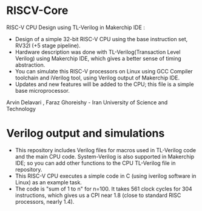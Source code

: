 # RISCV-Core
RISC-V CPU Design using TL-Verilog in Makerchip IDE :

- Design of a simple 32-bit RISC-V CPU using the base instruction set, RV32I (+5 stage pipeline).
- Hardware description was done with TL-Verilog(Transaction Level Verilog)  using Makerchip IDE, which gives a better sense of timing abstraction.
- You can simulate this RISC-V processors on Linux using GCC Compiler toolchain and iVerilog tool, using Verilog output of Makerchip IDE.
- Updates and new features will be added to the CPU; this file is a simple base microprocessor.

Arvin Delavari , Faraz Ghoreishy - Iran University of Science and Technology

# Verilog output and simulations
- This repository includes Verilog files for macros used in TL-Verilog code and the main CPU code. 
System-Verilog is also supported in Makerchip IDE; so you can add other functions to the CPU TL-Verilog file in repository.
- This RISC-V CPU executes a simple code in C (using iverilog software in Linux) as an example task. 
- The code is "sum of 1 to n" for n=100. It takes 561 clock cycles for 304 instructions, which  gives us a CPI near 1.8 (close to standard RISC processors, nearly 1.4).
